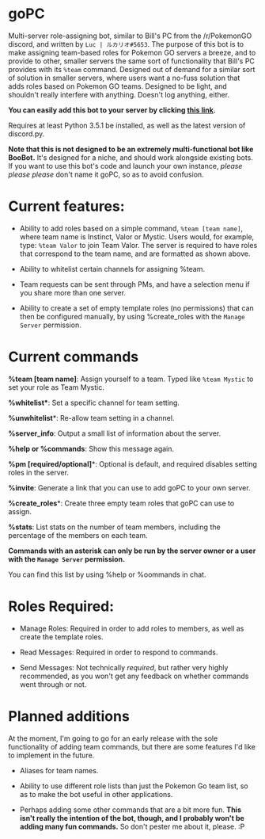 # goPC
Multi-server role-assigning bot, similar to Bill's PC from the /r/PokemonGO discord, and written by `Luc | ルカリオ#5653`.
The purpose of this bot is to make assigning team-based roles for Pokemon GO servers a breeze, and to provide to other, smaller servers the same sort of functionality that Bill's PC provides with its `%team` command.
Designed out of demand for a similar sort of solution in smaller servers, where users want a no-fuss solution that adds roles based on Pokemon GO teams. Designed to be light, and shouldn't really interfere with anything. Doesn't log anything, either.

**You can easily add this bot to your server by clicking [this link](https://discordapp.com/oauth2/authorize?client_id=202615577041305600&scope=bot&permissions=268438528).**

Requires at least Python 3.5.1 be installed, as well as the latest version of discord.py.

__Note that this is **not** designed to be an extremely multi-functional bot like BooBot.__ It's designed for a niche, and should work alongside existing bots.
If you want to use this bot's code and launch your own instance, *please please please* don't name it goPC, so as to avoid confusion.

# Current features:

* Ability to add roles based on a simple command, `%team [team name]`, where team name is Instinct, Valor or Mystic.
Users would, for example, type:
`%team Valor`
to join Team Valor. The server is required to have roles that correspond to the team name, and are formatted as shown above.

* Ability to whitelist certain channels for assigning %team.

* Team requests can be sent through PMs, and have a selection menu if you share more than one server.

* Ability to create a set of empty template roles (no permissions) that can then be configured manually, by using %create_roles with the `Manage Server` permission.

# Current commands
__%team [team name]__: Assign yourself to a team. Typed like `%team Mystic` to set your role as Team Mystic.

__%whitelist\*__: Set a specific channel for team setting.

__%unwhitelist__\*: Re-allow team setting in a channel.

__%server_info__: Output a small list of information about the server.

__%help or %commands__: Show this message again.

__%pm [required/optional]__\*: Optional is default, and required disables setting roles in the server.

__%invite__: Generate a link that you can use to add goPC to your own server.

__%create_roles__\*: Create three empty team roles that goPC can use to assign.

__%stats__: List stats on the number of team members, including the percentage of the members on each team.

**Commands with an asterisk can only be run by the server owner or a user with the `Manage Server` permission.**

You can find this list by using %help or %oommands in chat.




# Roles Required:

* Manage Roles: Required in order to add roles to members, as well as create the template roles.

* Read Messages: Required in order to respond to commands.

* Send Messages: Not technically *required*, but rather very highly recommended, as you won't get any feedback on whether commands went through or not.


# Planned additions

At the moment, I'm going to go for an early release with the sole functionality of adding team commands, but there are some features I'd like to implement in the future.

* Aliases for team names.

* Ability to use different role lists than just the Pokemon Go team list, so as to make the bot useful in other applications.

* Perhaps adding some other commands that are a bit more fun. __This isn't really the intention of the bot, though, and I probably won't be adding many fun commands.__ So don't pester me about it, please. :P